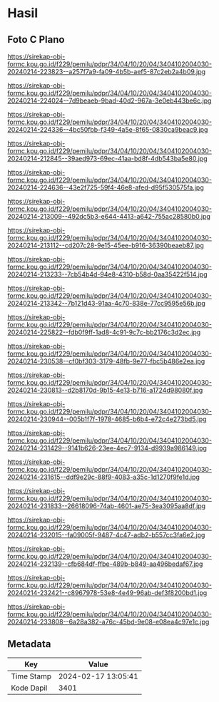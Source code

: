 # Hasil

## Foto C Plano

https://sirekap-obj-formc.kpu.go.id/f229/pemilu/pdpr/34/04/10/20/04/3404102004030-20240214-223823--a257f7a9-fa09-4b5b-aef5-87c2eb2a4b09.jpg

https://sirekap-obj-formc.kpu.go.id/f229/pemilu/pdpr/34/04/10/20/04/3404102004030-20240214-224024--7d9beaeb-9bad-40d2-967a-3e0eb443be6c.jpg

https://sirekap-obj-formc.kpu.go.id/f229/pemilu/pdpr/34/04/10/20/04/3404102004030-20240214-224336--4bc50fbb-f349-4a5e-8f65-0830ca9beac9.jpg

https://sirekap-obj-formc.kpu.go.id/f229/pemilu/pdpr/34/04/10/20/04/3404102004030-20240214-212845--39aed973-69ec-41aa-bd8f-4db543ba5e80.jpg

https://sirekap-obj-formc.kpu.go.id/f229/pemilu/pdpr/34/04/10/20/04/3404102004030-20240214-224636--43e2f725-59f4-46e8-afed-d95f530575fa.jpg

https://sirekap-obj-formc.kpu.go.id/f229/pemilu/pdpr/34/04/10/20/04/3404102004030-20240214-213009--492dc5b3-e644-4413-a642-755ac28580b0.jpg

https://sirekap-obj-formc.kpu.go.id/f229/pemilu/pdpr/34/04/10/20/04/3404102004030-20240214-213112--cd207c28-9e15-45ee-b916-36390beaeb87.jpg

https://sirekap-obj-formc.kpu.go.id/f229/pemilu/pdpr/34/04/10/20/04/3404102004030-20240214-213233--7cb54b4d-94e8-4310-b58d-0aa35422f514.jpg

https://sirekap-obj-formc.kpu.go.id/f229/pemilu/pdpr/34/04/10/20/04/3404102004030-20240214-213342--7b121d43-91aa-4c70-838e-77cc9595e56b.jpg

https://sirekap-obj-formc.kpu.go.id/f229/pemilu/pdpr/34/04/10/20/04/3404102004030-20240214-225822--fdb0f9ff-1ad8-4c91-9c7c-bb2176c3d2ec.jpg

https://sirekap-obj-formc.kpu.go.id/f229/pemilu/pdpr/34/04/10/20/04/3404102004030-20240214-230538--cf0bf303-3179-48fb-9e77-fbc5b486e2ea.jpg

https://sirekap-obj-formc.kpu.go.id/f229/pemilu/pdpr/34/04/10/20/04/3404102004030-20240214-230813--d2b8170d-9b15-4e13-b716-a1724d98080f.jpg

https://sirekap-obj-formc.kpu.go.id/f229/pemilu/pdpr/34/04/10/20/04/3404102004030-20240214-230944--005b1f7f-1978-4685-b6b4-e72c4e273bd5.jpg

https://sirekap-obj-formc.kpu.go.id/f229/pemilu/pdpr/34/04/10/20/04/3404102004030-20240214-231429--9141b626-23ee-4ec7-9134-d9939a986149.jpg

https://sirekap-obj-formc.kpu.go.id/f229/pemilu/pdpr/34/04/10/20/04/3404102004030-20240214-231615--ddf9e29c-88f9-4083-a35c-1d1270f9fe1d.jpg

https://sirekap-obj-formc.kpu.go.id/f229/pemilu/pdpr/34/04/10/20/04/3404102004030-20240214-231833--26618096-74ab-4601-ae75-3ea3095aa8df.jpg

https://sirekap-obj-formc.kpu.go.id/f229/pemilu/pdpr/34/04/10/20/04/3404102004030-20240214-232015--fa09005f-9487-4c47-adb2-b557cc3fa6e2.jpg

https://sirekap-obj-formc.kpu.go.id/f229/pemilu/pdpr/34/04/10/20/04/3404102004030-20240214-232139--cfb684df-ffbe-489b-b849-aa496bedaf67.jpg

https://sirekap-obj-formc.kpu.go.id/f229/pemilu/pdpr/34/04/10/20/04/3404102004030-20240214-232421--c8967978-53e8-4e49-96ab-def3f8200bd1.jpg

https://sirekap-obj-formc.kpu.go.id/f229/pemilu/pdpr/34/04/10/20/04/3404102004030-20240214-233808--6a28a382-a76c-45bd-9e08-e08ea4c97e1c.jpg


## Metadata

| Key        | Value               |
| ---------- | ------------------- |
| Time Stamp | 2024-02-17 13:05:41 |
| Kode Dapil | 3401                |



